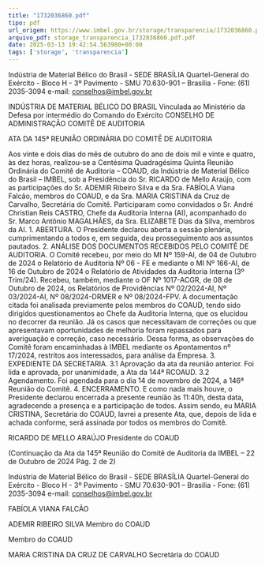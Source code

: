 ```yaml
---
title: "1732036860.pdf"
tipo: pdf
url_origem: https://www.imbel.gov.br/storage/transparencia/1732036860.pdf
arquivo_pdf: storage_transparencia_1732036860.pdf.pdf
date: 2025-03-13 19:42:54.563980+00:00
tags: ['storage', 'transparencia']
---
```


 
Indústria de Material Bélico do Brasil - SEDE BRASÍLIA 
Quartel-General do Exército - Bloco H - 3º Pavimento - SMU 
70.630-901 – Brasília - Fone: (61) 2035-3094 e-mail: conselhos@imbel.gov.br 
 
INDÚSTRIA DE MATERIAL BÉLICO DO BRASIL 
Vinculada ao Ministério da Defesa por intermédio do Comando do Exército 
CONSELHO DE ADMINISTRAÇÃO 
COMITÊ DE AUDITORIA 
 
ATA DA 145ª REUNIÃO ORDINÁRIA DO COMITÊ DE AUDITORIA 
 
Aos vinte e dois dias do mês de outubro do ano de dois mil e vinte e quatro, às dez 
horas, realizou-se a Centésima Quadragésima Quinta Reunião Ordinária do Comitê de 
Auditoria – COAUD, da Indústria de Material Bélico do Brasil – IMBEL, sob a 
Presidência do Sr. RICARDO de Mello Araújo, com as participações do Sr. ADEMIR 
Ribeiro Silva e da Sra. FABÍOLA Viana Falcão, membros do COAUD, e da Sra. MARIA 
CRISTINA da Cruz de Carvalho, Secretária do Comitê. Participaram como convidados o 
Sr. André Christian Reis CASTRO, Chefe da Auditoria Interna (AI), acompanhado do Sr. 
Marco Antônio MAGALHÃES, da Sra. ELIZABETE Dias da Silva, membros da AI. 1. 
ABERTURA. O Presidente declarou aberta a sessão plenária, cumprimentando a todos 
e, em seguida, deu prosseguimento aos assuntos pautados. 2. ANÁLISE DOS 
DOCUMENTOS RECEBIDOS PELO COMITÊ DE AUDITORIA. O Comitê recebeu, por 
meio do MI Nº 159-AI, de 04 de Outubro de 2024 o Relatório de Auditoria Nº 06 - FE e 
mediante o MI Nº 166-AI, de 16 de Outubro de 2024 o Relatório de Atividades da 
Auditoria Interna (3º Trim/24). Recebeu, também, mediante o OF Nº 1017-ACGR, de 
08 de Outubro de 2024, os Relatórios de Providências Nº 02/2024-AI, Nº 03/2024-AI, 
Nº 08/2024-DRMER e Nº 08/2024-FPV. A documentação citada foi analisada 
previamente pelos membros do COAUD, tendo sido dirigidos questionamentos ao Chefe 
da Auditoria Interna, que os elucidou no decorrer da reunião. Já os casos que 
necessitavam de correções ou que apresentavam oportunidades de melhoria foram 
repassados para averiguação e correção, caso necessário. Dessa forma, as 
observações do Comitê foram encaminhadas à IMBEL mediante os Apontamentos nº 
17/2024, restritos aos interessados, para análise da Empresa. 3. EXPEDIENTE DA 
SECRETARIA. 3.1 Aprovação da ata da reunião anterior. Foi lida e aprovada, por 
unanimidade, a Ata da 144ª RCOAUD. 3.2 Agendamento. Foi agendada para o dia 14 
de novembro de 2024, a 146ª Reunião do Comitê. 4. ENCERRAMENTO. E como nada 
mais houve, o Presidente declarou encerrada a presente reunião às 11:40h, desta data, 
agradecendo a presença e a participação de todos. Assim sendo, eu MARIA CRISTINA, 
Secretária do COAUD, lavrei a presente Ata, que, depois de lida e achada conforme, 
será assinada por todos os membros do Comitê. 
 
 
 
 
RICARDO DE MELLO ARAÚJO 
Presidente do COAUD 
 
 

 
(Continuação da Ata da 145ª Reunião do Comitê de Auditoria da IMBEL – 22 de Outubro de 2024 Pág. 2 de 2) 
 
Indústria de Material Bélico do Brasil - SEDE BRASÍLIA 
Quartel-General do Exército - Bloco H - 3º Pavimento - SMU 
70.630-901 – Brasília - Fone: (61) 2035-3094 e-mail: conselhos@imbel.gov.br 
 
 
 
FABÍOLA VIANA FALCÃO 
 
ADEMIR RIBEIRO SILVA 
Membro do COAUD 
 
 
Membro do COAUD 
 
 
 
 
 
MARIA CRISTINA DA CRUZ DE CARVALHO 
Secretária do COAUD 

